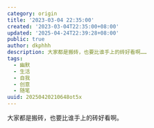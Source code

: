 ```yaml
---
category: origin
title: '2023-03-04 22:35:00'
created: '2023-03-04T22:35:00+08:00'
updated: '2025-04-24T22:39:28+08:00'
public: true
author: dkphhh
description: 大家都是搬砖，也要比谁手上的砖好看啊……
tags:
  - 幽默
  - 生活
  - 自我
  - 创意
  - 随笔
uuid: 20250420210648ot5x
---
```


大家都是搬砖，也要比谁手上的砖好看啊。
